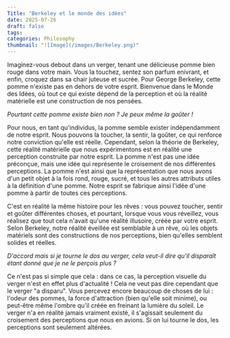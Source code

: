```yaml
---
Title: "Berkeley et le monde des idées"
date: 2025-07-26
draft: false
tags: 
categories: Philosophy
thumbnail: "![Image](/images/Berkeley.png)"
---
```

Imaginez-vous debout dans un verger, tenant une délicieuse pomme bien rouge dans votre main. Vous la touchez, sentez son parfum enivrant, et enfin, croquez dans sa chair juteuse et sucrée. Pour George Berkeley, cette pomme n'existe pas en dehors de votre esprit. Bienvenue dans le Monde des Idées, où tout ce qui existe dépend de la perception et où la réalité matérielle est une construction de nos pensées.

_Pourtant cette pomme existe bien non ? Je peux même la goûter !_

Pour nous, en tant qu'individus, la pomme semble exister indépendamment de notre esprit. Nous pouvons la toucher, la sentir, la goûter, ce qui renforce notre conviction qu'elle est réelle. Cependant, selon la théorie de Berkeley, cette réalité matérielle que nous expérimentons est en réalité une perception construite par notre esprit. La pomme n'est pas une idée préconçue, mais une idée qui représente le croisement de nos différentes perceptions. La pomme n'est ainsi que la représentation que nous avons d'un petit objet à la fois rond, rouge, sucré, et tous les autres attributs utiles à la définition d'une pomme. Notre esprit se fabrique ainsi l'idée d'une pomme à partir de toutes ces perceptions. 

C'est en réalité la même histoire pour les rêves : vous pouvez toucher, sentir et goûter différentes choses, et pourtant, lorsque vous vous réveillez, vous réalisez que tout cela n'avait qu'une réalité illusoire, créée par votre esprit. Selon Berkeley, notre réalité éveillée est semblable à un rêve, où les objets matériels sont des constructions de nos perceptions, bien qu'elles semblent solides et réelles.

_D'accord mais si je tourne le dos au verger, cela veut-il dire qu'il disparaît étant donné que je ne le perçois plus ?_


Ce n'est pas si simple que cela : dans ce cas, la perception visuelle du verger n'est en effet plus d'actualité ! Cela ne veut pas dire cependant que le verger "a disparu". Vous percevez encore beaucoup de choses de lui : l'odeur des pommes, la force d'attraction (bien qu'elle soit minime), ou peut-être même l'ombre qu'il créée en freinant la lumière du soleil. Le verger n'a en réalité jamais vraiment existé, il s'agissait seulement du croisement des perceptions que nous en avions. Si on lui tourne le dos, les perceptions sont seulement altérées. 

